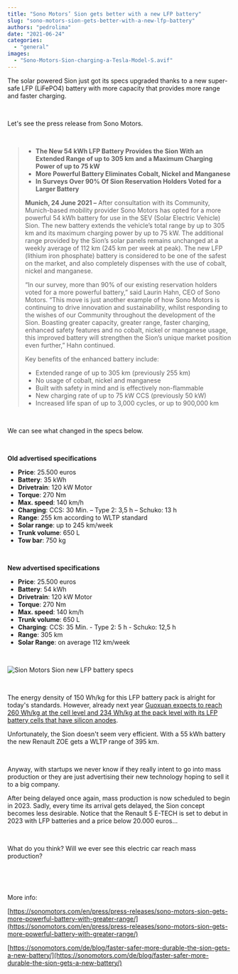 ```yaml
---
title: "Sono Motors’ Sion gets better with a new LFP battery"
slug: "sono-motors-sion-gets-better-with-a-new-lfp-battery"
authors: "pedrolima"
date: "2021-06-24"
categories: 
  - "general"
images: 
  - "Sono-Motors-Sion-charging-a-Tesla-Model-S.avif"
---
```


The solar powered Sion just got its specs upgraded thanks to a new super-safe LFP (LiFePO4) battery with more capacity that provides more range and faster charging.

 

Let's see the press release from Sono Motors.

 

> - **The New 54 kWh LFP Battery Provides the Sion With an Extended Range of up to 305 km and a Maximum Charging Power of up to 75 kW**
> - **More Powerful Battery Eliminates Cobalt, Nickel and Manganese**
> - **In Surveys Over 90% Of Sion Reservation Holders Voted for a Larger Battery**
> 
> **Munich, 24 June 2021 –** After consultation with its Community, Munich-based mobility provider Sono Motors has opted for a more powerful 54 kWh battery for use in the SEV (Solar Electric Vehicle) Sion. The new battery extends the vehicle’s total range by up to 305 km and its maximum charging power by up to 75 kW. The additional range provided by the Sion’s solar panels remains unchanged at a weekly average of 112 km (245 km per week at peak). The new LFP (lithium iron phosphate) battery is considered to be one of the safest on the market, and also completely dispenses with the use of cobalt, nickel and manganese.
> 
> “In our survey, more than 90% of our existing reservation holders voted for a more powerful battery,” said Laurin Hahn, CEO of Sono Motors. “This move is just another example of how Sono Motors is continuing to drive innovation and sustainability, whilst responding to the wishes of our Community throughout the development of the Sion. Boasting greater capacity, greater range, faster charging, enhanced safety features and no cobalt, nickel or manganese usage, this improved battery will strengthen the Sion’s unique market position even further,” Hahn continued.
> 
> Key benefits of the enhanced battery include:
> 
> - Extended range of up to 305 km (previously 255 km)
> - No usage of cobalt, nickel and manganese
> - Built with safety in mind and is effectively non-flammable
> - New charging rate of up to 75 kW CCS (previously 50 kW)
> - Increased life span of up to 3,000 cycles, or up to 900,000 km

 

We can see what changed in the specs below.

 

**Old advertised specifications**

- **Price**: 25.500 euros
- **Battery**: 35 kWh
- **Drivetrain**: 120 kW Motor
- **Torque**: 270 Nm
- **Max. speed**: 140 km/h
- **Charging**: CCS: 30 Min. – Type 2: 3,5 h – Schuko: 13 h
- **Range**: 255 km according to WLTP standard
- **Solar range**: up to 245 km/week
- **Trunk volume**: 650 L
- **Tow bar**: 750 kg

 

**New advertised specifications**

- **Price**: 25.500 euros
- **Battery**: 54 kWh
- **Drivetrain**: 120 kW Motor
- **Torque**: 270 Nm
- **Max. speed**: 140 km/h
- **Trunk volume**: 650 L
- **Charging**: CCS: 35 Min. - Type 2: 5 h - Schuko: 12,5 h
- **Range**: 305 km
- **Solar Range**: on average 112 km/week

 

![Sion Motors Sion new LFP battery specs](images/Sion-Motors-Sion-new-LFP-battery-specs.avif)

 

The energy density of 150 Wh/kg for this LFP battery pack is alright for today's standards. However, already next year [Guoxuan expects to reach 260 Wh/kg at the cell level and 234 Wh/kg at the pack level with its LFP battery cells that have silicon anodes](/2021/01/10/guoxuan-unveils-a-cobalt-free-lfp-pouch-battery-cell-with-212-wh-kg/).

Unfortunately, the Sion doesn't seem very efficient. With a 55 kWh battery the new Renault ZOE gets a WLTP range of 395 km.

 

Anyway, with startups we never know if they really intent to go into mass production or they are just advertising their new technology hoping to sell it to a big company.

After being delayed once again, mass production is now scheduled to begin in 2023. Sadly, every time its arrival gets delayed, the Sion concept becomes less desirable. Notice that the Renault 5 E-TECH is set to debut in 2023 with LFP batteries and a price below 20.000 euros...

 

What do you think? Will we ever see this electric car reach mass production?

 

 

More info:

[https://sonomotors.com/en/press/press-releases/sono-motors-sion-gets-more-powerful-battery-with-greater-range/](https://sonomotors.com/en/press/press-releases/sono-motors-sion-gets-more-powerful-battery-with-greater-range/)

[https://sonomotors.com/de/blog/faster-safer-more-durable-the-sion-gets-a-new-battery/](https://sonomotors.com/de/blog/faster-safer-more-durable-the-sion-gets-a-new-battery/)
